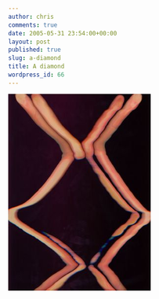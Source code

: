 ```yaml
---
author: chris
comments: true
date: 2005-05-31 23:54:00+00:00
layout: post
published: true
slug: a-diamond
title: A diamond
wordpress_id: 66
---
```


[![](/static/img/image_006.jpg)](/static/img/image_006.jpg)
